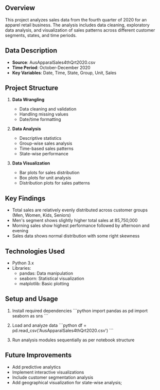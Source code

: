 ## Overview
This project analyzes sales data from the fourth quarter of 2020 for an apparel retail business. The analysis includes data cleaning, exploratory data analysis, and visualization of sales patterns across different customer segments, states, and time periods.

## Data Description
- **Source**: AusApparalSales4thQrt2020.csv
- **Time Period**: October-December 2020
- **Key Variables**: Date, Time, State, Group, Unit, Sales

## Project Structure
1. **Data Wrangling**
   - Data cleaning and validation
   - Handling missing values
   - Date/time formatting

2. **Data Analysis**
   - Descriptive statistics
   - Group-wise sales analysis
   - Time-based sales patterns
   - State-wise performance

3. **Data Visualization**
   - Bar plots for sales distribution
   - Box plots for unit analysis
   - Distribution plots for sales patterns

## Key Findings
- Total sales are relatively evenly distributed across customer groups (Men, Women, Kids, Seniors)
- Men's segment shows slightly higher total sales at 85,750,000
- Morning sales show highest performance followed by afternoon and evening
- Sales data shows normal distribution with some right skewness

## Technologies Used
- Python 3.x
- Libraries:
  - pandas: Data manipulation
  - seaborn: Statistical visualization
  - matplotlib: Basic plotting

## Setup and Usage
1. Install required dependencies
\`\`\`python
import pandas as pd
import seaborn as sns
\`\`\`

2. Load and analyze data
\`\`\`python
df = pd.read_csv('AusApparalSales4thQrt2020.csv')
\`\`\`

3. Run analysis modules sequentially as per notebook structure

## Future Improvements
- Add predictive analytics
- Implement interactive visualizations
- Include customer segmentation analysis
- Add geographical visualization for state-wise analysis;
